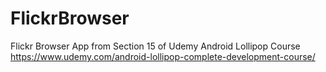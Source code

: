 # FlickrBrowser
 Flickr Browser App from Section 15 of Udemy Android Lollipop Course
https://www.udemy.com/android-lollipop-complete-development-course/
